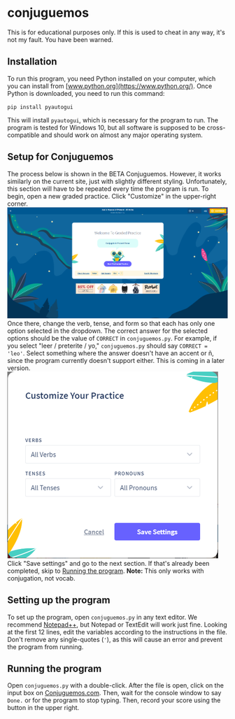 # conjuguemos
This is for educational purposes only. If this is used to cheat in any way, it's not my fault. You have been warned.
## Installation
To run this program, you need Python installed on your computer, which you can install from [www.python.org](https://www.python.org/). Once Python is downloaded, you need to run this command:
```
pip install pyautogui
```
This will install `pyautogui`, which is necessary for the program to run. The program is tested for Windows 10, but all software is supposed to be cross-compatible and should work on almost any major operating system.
## Setup for Conjuguemos
The process below is shown in the BETA Conjuguemos. However, it works similarly on the current site, just with slightly different styling. Unfortunately, this section will have to be repeated every time the program is run. To begin, open a new graded practice. Click "Customize" in the upper-right corner.
![Graded Practice](/img/gp.png)
Once there, change the verb, tense, and form so that each has only one option selected in the dropdown. The correct answer for the selected options should be the value of `CORRECT` in `conjuguemos.py`. For example, if you select "leer / preterite / yo," `conjuguemos.py` should say `CORRECT = 'leo'`. Select something where the answer doesn't have an accent or &ntilde;, since the program currently doesn't support either. This is coming in a later version.<br>
![Customize](/img/customize.png)<br>
Click "Save settings" and go to the next section. If that's already been completed, skip to [Running the program](#Running-the-program).
**Note:** This only works with conjugation, not vocab.
## Setting up the program
To set up the program, open `conjuguemos.py` in any text editor. We recommend [Notepad++](https://notepad-plus-plus.org/), but Notepad or TextEdit will work just fine. Looking at the first 12 lines, edit the variables according to the instructions in the file. Don't remove any single-quotes (`'`), as this will cause an error and prevent the program from running.
## Running the program
Open `conjuguemos.py` with a double-click. After the file is open, click on the input box on [Conjuguemos.com](conjuguemos.com). Then, wait for the console window to say `Done.` or for the program to stop typing. Then, record your score using the button in the upper right.
